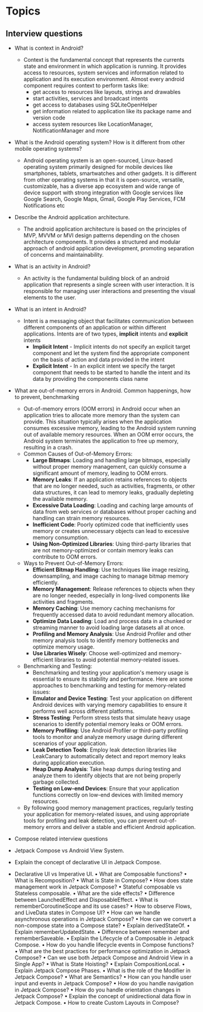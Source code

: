 # Topics

## Interview questions
- What is context in Android?
  - Context is the fundamental concept that represents the currents state and environment in which application is running. It provides
access to resources, system services and information related to application and its execution environment. Almost every android component
requires context to perform tasks like:
      - get access to resources like layouts, strings and drawables
      - start activities, services and broadcast intents
      - get access to databases using SQLiteOpenHelper
      - get information related to application like its package name and version code
      - access system resources like LocationManager, NotificationManager and more
   
- What is the Android operating system? How is it different from other mobile operating systems?
  - Android operating system is an open-sourced, Linux-based operating system primarily designed for mobile devices like smartphones,
    tablets, smartwatches and other gadgets. It is different from other operating systems in that it is open-source, versatile,
    customizable, has a diverse app ecosystem and wide range of device support with strong integration with Google services like
    Google Search, Google Maps, Gmail, Google Play Services, FCM Notifications etc
- Describe the Android application architecture.
  - The android application architecture is based on the principles of MVP, MVVM or MVI design patterns depending on the chosen
    architecture components. It provides a structured and modular approach of android application development, promoting separation of
    concerns and maintainability.
- What is an activity in Android?
  - An activity is the fundamental building block of an android application that represents a single screen with user interaction. It is responsible for managing user interactions and presenting the visual elements to the user.
- What is an intent in Android?
  - Intent is a messaging object that facilitates communication between different components of an application or within different applications. Intents are of two types, **implicit** intents and **explicit** intents
      - **Implicit Intent** - Implicit intents do not specify an explicit target component and let the system find the appropriate component on the basis of action and data provided in the intent
      - **Explicit Intent** - In an explicit intent we specify the target component that needs to be started to handle the intent and its data by providing the components class name
- What are out-of-memory errors in Android. Common happenings, how to prevent, benchmarking
  - Out-of-memory errors (OOM errors) in Android occur when an application tries to allocate more memory than the system can provide. This situation typically arises when the application consumes excessive memory, leading to the Android system running out of available memory resources. When an OOM error occurs, the Android system terminates the application to free up memory, resulting in a crash.
  - Common Causes of Out-of-Memory Errors:
      - **Large Bitmaps**: Loading and handling large bitmaps, especially without proper memory management, can quickly consume a significant amount of memory, leading to OOM errors.
      - **Memory Leaks**: If an application retains references to objects that are no longer needed, such as activities, fragments, or other data structures, it can lead to memory leaks, gradually depleting the available memory.
      - **Excessive Data Loading**: Loading and caching large amounts of data from web services or databases without proper caching and handling can strain memory resources.
      - **Inefficient Code**: Poorly optimized code that inefficiently uses memory or creates unnecessary objects can lead to excessive memory consumption.
      - **Using Non-Optimized Libraries**: Using third-party libraries that are not memory-optimized or contain memory leaks can contribute to OOM errors.
  - Ways to Prevent Out-of-Memory Errors:
      - **Efficient Bitmap Handling**: Use techniques like image resizing, downsampling, and image caching to manage bitmap memory efficiently.
      - **Memory Management**: Release references to objects when they are no longer needed, especially in long-lived components like activities and fragments.
      - **Memory Caching**: Use memory caching mechanisms for frequently accessed data to avoid redundant memory allocation.
      - **Optimize Data Loading**: Load and process data in a chunked or streaming manner to avoid loading large datasets all at once.
      - **Profiling and Memory Analysis**: Use Android Profiler and other memory analysis tools to identify memory bottlenecks and optimize memory usage.
      - **Use Libraries Wisely**: Choose well-optimized and memory-efficient libraries to avoid potential memory-related issues.
  - Benchmarking and Testing:
      - Benchmarking and testing your application's memory usage is essential to ensure its stability and performance. Here are some approaches to benchmarking and testing for memory-related issues:
      - **Emulator and Device Testing**: Test your application on different Android devices with varying memory capabilities to ensure it performs well across different platforms.
      - **Stress Testing**: Perform stress tests that simulate heavy usage scenarios to identify potential memory leaks or OOM errors.
      - **Memory Profiling**: Use Android Profiler or third-party profiling tools to monitor and analyze memory usage during different scenarios of your application.
      - **Leak Detection Tools**: Employ leak detection libraries like LeakCanary to automatically detect and report memory leaks during application execution.
      - **Heap Dump Analysis**: Take heap dumps during testing and analyze them to identify objects that are not being properly garbage collected.
      - **Testing on Low-end Devices**: Ensure that your application functions correctly on low-end devices with limited memory resources.
  - By following good memory management practices, regularly testing your application for memory-related issues, and using appropriate tools for profiling and leak detection, you can prevent out-of-memory errors and deliver a stable and efficient Android application.
-  Compose related interview questions
  - Jetpack Compose vs Android View System.
  - Explain the concept of declarative UI in Jetpack Compose.
  - Declarative UI vs Imperative UI.
• What are Composable functions?
• What is Recomposition?
• What is State in Compose?
• How does state management work in Jetpack Compose?
• Stateful composable vs Stateless composable.
• What are the side effects?
• Difference between LaunchedEffect and DisposableEffect.
• What is rememberCoroutineScope and its use cases?
• How to observe Flows, and LiveData states in Compose UI?
• How can we handle asynchronous operations in Jetpack Compose?
• How can we convert a non-compose state into a Compose state?
• Explain derivedStateOf.
• Explain rememberUpdatedState.
• Difference between remember and rememberSaveable.
• Explain the Lifecycle of a Composable in Jetpack Compose.
• How do you handle lifecycle events in Compose functions?
• What are the best practices for performance optimization in Jetpack Compose?
• Can we use both Jetpack Compose and Android View in a Single App?
• What is State Hoisting?
• Explain CompositionLocal.
• Explain Jetpack Compose Phases.
• What is the role of the Modifier in Jetpack Compose?
• What are Semantics?
• How can you handle user input and events in Jetpack Compose?
• How do you handle navigation in Jetpack Compose?
• How do you handle orientation changes in Jetpack Compose?
• Explain the concept of unidirectional data flow in Jetpack Compose.
• How to create Custom Layouts in Compose?
